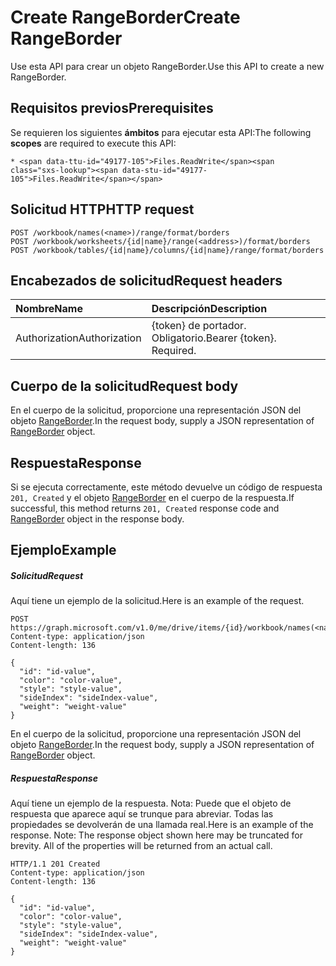 # <a name="create-rangeborder"></a><span data-ttu-id="49177-101">Create RangeBorder</span><span class="sxs-lookup"><span data-stu-id="49177-101">Create RangeBorder</span></span>

<span data-ttu-id="49177-102">Use esta API para crear un objeto RangeBorder.</span><span class="sxs-lookup"><span data-stu-id="49177-102">Use this API to create a new RangeBorder.</span></span>
## <a name="prerequisites"></a><span data-ttu-id="49177-103">Requisitos previos</span><span class="sxs-lookup"><span data-stu-id="49177-103">Prerequisites</span></span>
<span data-ttu-id="49177-104">Se requieren los siguientes **ámbitos** para ejecutar esta API:</span><span class="sxs-lookup"><span data-stu-id="49177-104">The following **scopes** are required to execute this API:</span></span> 

    * <span data-ttu-id="49177-105">Files.ReadWrite</span><span class="sxs-lookup"><span data-stu-id="49177-105">Files.ReadWrite</span></span>

## <a name="http-request"></a><span data-ttu-id="49177-106">Solicitud HTTP</span><span class="sxs-lookup"><span data-stu-id="49177-106">HTTP request</span></span>
<!-- { "blockType": "ignored" } -->
```http
POST /workbook/names(<name>)/range/format/borders
POST /workbook/worksheets/{id|name}/range(<address>)/format/borders
POST /workbook/tables/{id|name}/columns/{id|name}/range/format/borders

```
## <a name="request-headers"></a><span data-ttu-id="49177-107">Encabezados de solicitud</span><span class="sxs-lookup"><span data-stu-id="49177-107">Request headers</span></span>
| <span data-ttu-id="49177-108">Nombre</span><span class="sxs-lookup"><span data-stu-id="49177-108">Name</span></span>       | <span data-ttu-id="49177-109">Descripción</span><span class="sxs-lookup"><span data-stu-id="49177-109">Description</span></span>|
|:---------------|:----------|
| <span data-ttu-id="49177-110">Authorization</span><span class="sxs-lookup"><span data-stu-id="49177-110">Authorization</span></span>  | <span data-ttu-id="49177-p101">{token} de portador. Obligatorio.</span><span class="sxs-lookup"><span data-stu-id="49177-p101">Bearer {token}. Required.</span></span> |


## <a name="request-body"></a><span data-ttu-id="49177-113">Cuerpo de la solicitud</span><span class="sxs-lookup"><span data-stu-id="49177-113">Request body</span></span>
<span data-ttu-id="49177-114">En el cuerpo de la solicitud, proporcione una representación JSON del objeto [RangeBorder](../resources/rangeborder.md).</span><span class="sxs-lookup"><span data-stu-id="49177-114">In the request body, supply a JSON representation of [RangeBorder](../resources/rangeborder.md) object.</span></span>

## <a name="response"></a><span data-ttu-id="49177-115">Respuesta</span><span class="sxs-lookup"><span data-stu-id="49177-115">Response</span></span>

<span data-ttu-id="49177-116">Si se ejecuta correctamente, este método devuelve un código de respuesta `201, Created` y el objeto [RangeBorder](../resources/rangeborder.md) en el cuerpo de la respuesta.</span><span class="sxs-lookup"><span data-stu-id="49177-116">If successful, this method returns `201, Created` response code and [RangeBorder](../resources/rangeborder.md) object in the response body.</span></span>

## <a name="example"></a><span data-ttu-id="49177-117">Ejemplo</span><span class="sxs-lookup"><span data-stu-id="49177-117">Example</span></span>
##### <a name="request"></a><span data-ttu-id="49177-118">Solicitud</span><span class="sxs-lookup"><span data-stu-id="49177-118">Request</span></span>
<span data-ttu-id="49177-119">Aquí tiene un ejemplo de la solicitud.</span><span class="sxs-lookup"><span data-stu-id="49177-119">Here is an example of the request.</span></span>
<!-- {
  "blockType": "request",
  "name": "create_rangeborder_from_rangeformat"
}-->
```http
POST https://graph.microsoft.com/v1.0/me/drive/items/{id}/workbook/names(<name>)/range/format/borders
Content-type: application/json
Content-length: 136

{
  "id": "id-value",
  "color": "color-value",
  "style": "style-value",
  "sideIndex": "sideIndex-value",
  "weight": "weight-value"
}
```
<span data-ttu-id="49177-120">En el cuerpo de la solicitud, proporcione una representación JSON del objeto [RangeBorder](../resources/rangeborder.md).</span><span class="sxs-lookup"><span data-stu-id="49177-120">In the request body, supply a JSON representation of [RangeBorder](../resources/rangeborder.md) object.</span></span>
##### <a name="response"></a><span data-ttu-id="49177-121">Respuesta</span><span class="sxs-lookup"><span data-stu-id="49177-121">Response</span></span>
<span data-ttu-id="49177-p102">Aquí tiene un ejemplo de la respuesta. Nota: Puede que el objeto de respuesta que aparece aquí se trunque para abreviar. Todas las propiedades se devolverán de una llamada real.</span><span class="sxs-lookup"><span data-stu-id="49177-p102">Here is an example of the response. Note: The response object shown here may be truncated for brevity. All of the properties will be returned from an actual call.</span></span>
<!-- {
  "blockType": "response",
  "truncated": true,
  "@odata.type": "microsoft.graph.rangeBorder"
} -->
```http
HTTP/1.1 201 Created
Content-type: application/json
Content-length: 136

{
  "id": "id-value",
  "color": "color-value",
  "style": "style-value",
  "sideIndex": "sideIndex-value",
  "weight": "weight-value"
}
```

<!-- uuid: 8fcb5dbc-d5aa-4681-8e31-b001d5168d79
2015-10-25 14:57:30 UTC -->
<!-- {
  "type": "#page.annotation",
  "description": "Create RangeBorder",
  "keywords": "",
  "section": "documentation",
  "tocPath": ""
}-->